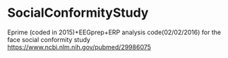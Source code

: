# SocialConformityStudy
Eprime (coded in 2015)+EEGprep+ERP analysis code(02/02/2016) for the face social conformity study
https://www.ncbi.nlm.nih.gov/pubmed/29986075
